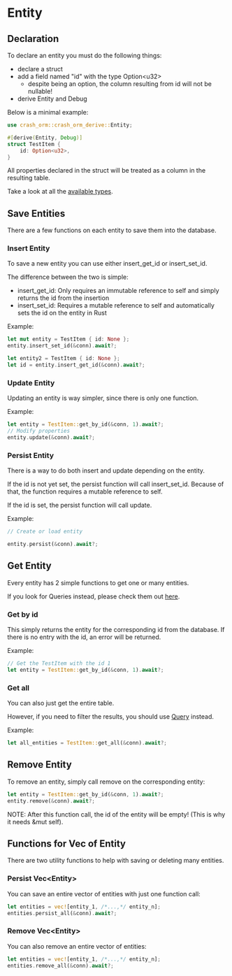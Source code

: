 # Entity

## Declaration
To declare an entity you must do the following things:
- declare a struct
- add a field named "id" with the type Option\<u32>
  - despite being an option, the column resulting from id will not be nullable!
- derive Entity and Debug

Below is a minimal example:

```rust
use crash_orm::crash_orm_derive::Entity;

#[derive(Entity, Debug)]
struct TestItem {
    id: Option<u32>,
}
```

All properties declared in the struct will be treated as a column in the resulting table.

Take a look at all the [available types](Types.md).

## Save Entities
There are a few functions on each entity to save them into the database.

### Insert Entity
To save a new entity you can use either insert_get_id or insert_set_id.

The difference between the two is simple:
- insert_get_id: Only requires an immutable reference to self and simply returns the id from the insertion
- insert_set_id: Requires a mutable reference to self and automatically sets the id on the entity in Rust

Example:

```rust
let mut entity = TestItem { id: None };
entity.insert_set_id(&conn).await?;

let entity2 = TestItem { id: None };
let id = entity.insert_get_id(&conn).await?;
```

### Update Entity
Updating an entity is way simpler, since there is only one function.

Example:

```rust
let entity = TestItem::get_by_id(&conn, 1).await?;
// Modify properties
entity.update(&conn).await?;
```

### Persist Entity
There is a way to do both insert and update depending on the entity.

If the id is not yet set, the persist function will call insert_set_id.
Because of that, the function requires a mutable reference to self.

If the id is set, the persist function will call update.

Example:

```rust
// Create or load entity

entity.persist(&conn).await?;
```

## Get Entity
Every entity has 2 simple functions to get one or many entities.

If you look for Queries instead, please check them out [here](../Query/Readme.md).

### Get by id
This simply returns the entity for the corresponding id from the database.
If there is no entry with the id, an error will be returned.

Example:
```rust
// Get the TestItem with the id 1
let entity = TestItem::get_by_id(&conn, 1).await?;
```

### Get all
You can also just get the entire table.

However, if you need to filter the results, you should use [Query](../Query/Readme.md) instead.

Example:
```rust
let all_entities = TestItem::get_all(&conn).await?;
```

## Remove Entity
To remove an entity, simply call remove on the corresponding entity:

```rust
let entity = TestItem::get_by_id(&conn, 1).await?;
entity.remove(&conn).await?;
```

NOTE: After this function call, the id of the entity will be empty! (This is why it needs &mut self).

## Functions for Vec of Entity
There are two utility functions to help with saving or deleting many entities.

### Persist Vec\<Entity>
You can save an entire vector of entities with just one function call:

```rust
let entities = vec![entity_1, /*...,*/ entity_n];
entities.persist_all(&conn).await?;
```

### Remove Vec\<Entity>
You can also remove an entire vector of entities:

```rust
let entities = vec![entity_1, /*...,*/ entity_n];
entities.remove_all(&conn).await?;
```

